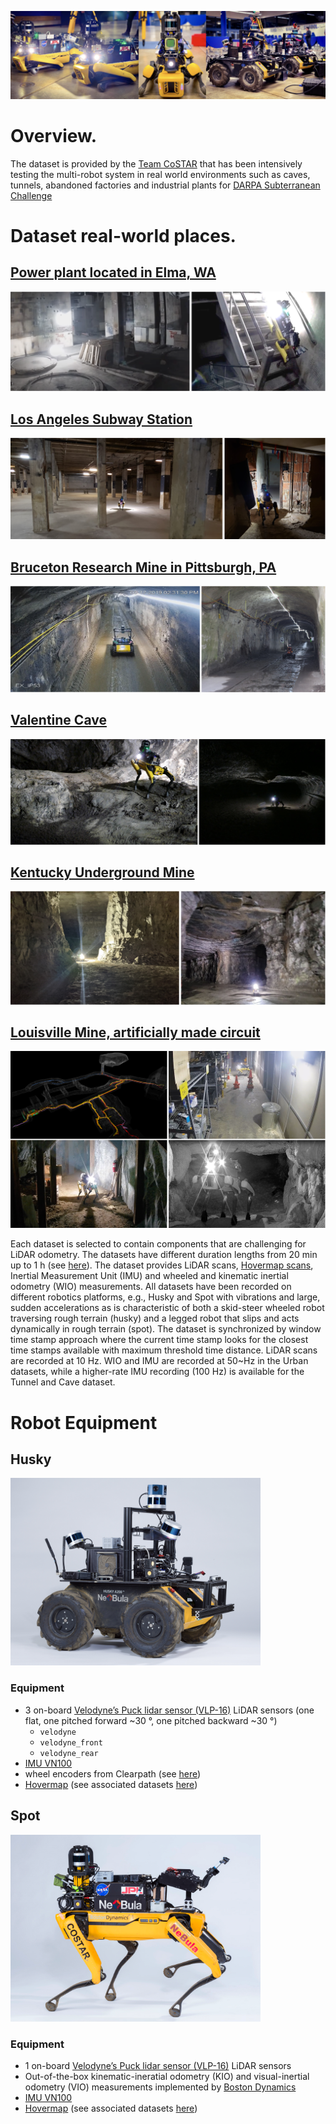<p align="center">
<img src="../images/all_robots2.png" alt="drawing" width="1000"/>
</p>

# Overview.

The dataset is provided by the [Team CoSTAR](https://costar.jpl.nasa.gov/) that has been intensively testing the multi-robot system in real world environments such as caves, tunnels, abandoned factories and industrial plants for [DARPA Subterranean Challenge](https://www.google.com/search?q=darpa+subt+challenge&oq=darpa+subt&aqs=chrome.1.69i57j35i39j0i512l2j69i60l2j69i65j69i60.2114j0j7&sourceid=chrome&ie=UTF-8)


# Dataset real-world places.

## [Power plant located in Elma, WA](https://www.google.com/maps/place/Satsop+Nuclear+Power+Plant/@46.9616165,-123.472372,16z/data=!4m5!3m4!1s0x0:0x8a108aba7feb7724!8m2!3d46.9616231!4d-123.4675564)

<img src="../images/Satsop.png" alt="drawing"/>

## [Los Angeles Subway Station](https://www.google.com/maps/place/425+S+Hill+St,+Los+Angeles,+CA+90013/@34.0489961,-118.251699,18z/data=!4m8!1m2!2m1!1sSouth+Hill+Street+near+Pershing+Square!3m4!1s0x80c2c64b6a30ca9f:0x1cd85506387e59f5!8m2!3d34.0497312!4d-118.2510744)

<img src="../images/LASubway.png" alt="drawing"/>

## [Bruceton Research Mine in Pittsburgh, PA](https://www.google.com/maps/place/Bruceton+Research+Mine/@40.3040108,-79.978597,15z/data=!4m2!3m1!1s0x0:0xa44441e8bb7eb69f?sa=X&ved=2ahUKEwi4vrCP4Yn3AhVumIsKHT19BY4Q_BJ6BAhGEAM)

<img src="../images/Bruceton.png" alt="drawing"/>

## [Valentine Cave](https://www.google.com/maps?q=valentine+cave&um=1&ie=UTF-8&sa=X&ved=2ahUKEwjA5ouf4Yn3AhWLuYsKHYgoCzYQ_AUoAnoECAEQBA)

<img src="../images/Valentine.png" alt="drawing"/>

## [Kentucky Underground Mine](https://www.google.com/maps?q=Kentucky+Underground&um=1&ie=UTF-8&sa=X&ved=2ahUKEwjMkY_p0ZL3AhWbKkQIHUTRDfkQ_AUoAXoECAEQAw)

<img src="../images/KentuckyUnderground.png" alt="drawing"/>

## [Louisville Mine, artificially made circuit](https://www.google.com/maps?q=Louisville+Mine&um=1&ie=UTF-8&sa=X&ved=2ahUKEwjFiLa47In3AhXpk4sKHb7pAZIQ_AUoAnoECAEQBA)

<img src="../images/Final.png" alt="drawing"/>

Each dataset is selected to contain components that are challenging for LiDAR odometry. The datasets have different duration lengths from 20 min up to 1 h (see [here](dataset.md)). The dataset provides LiDAR scans, [Hovermap scans](https://www.emesent.io/hovermap/), Inertial Measurement Unit (IMU) and wheeled and kinematic inertial odometry (WIO) measurements. All datasets have been recorded on different robotics platforms, e.g., Husky and Spot with vibrations and large, sudden accelerations as is characteristic of both a skid-steer wheeled robot traversing rough terrain (husky) and a legged robot that slips and acts dynamically in rough terrain (spot).
The dataset is synchronized by window time stamp approach where the current time stamp looks for the closest time stamps available with maximum threshold time distance.
LiDAR scans are recorded at 10 Hz. WIO and IMU are recorded at 50~Hz in the Urban datasets, while a higher-rate IMU recording (100 Hz) is available for the Tunnel and Cave dataset.

# Robot Equipment

## Husky

<img src="../images/husky_equpiment.jpg" alt="drawing" width="400"/>

### Equipment
- 3 on-board [Velodyne’s Puck lidar sensor (VLP-16)](https://velodynelidar.com/products/puck/) LiDAR sensors (one flat, one pitched forward ~30 &deg;, one pitched backward ~30 &deg;)  
  - ```velodyne```
  - ```velodyne_front```
  - ```velodyne_rear```
- [IMU VN100](https://www.vectornav.com/products/detail/vn-100?gclid=Cj0KCQjwxtSSBhDYARIsAEn0thQy4ZSoNNRcvUZzJBFEtlZtiIb9PiUJty0BAxZwOUEK2bK6l9XtnLIaAtTnEALw_wcB)
- wheel encoders from Clearpath (see [here](https://clearpathrobotics.com/husky-unmanned-ground-vehicle-robot/))
- [Hovermap](https://www.emesent.io/hovermap/)  (see associated datasets [here](dataset.md))

## Spot
  <img src="../images/spot_equipment.png" alt="drawing" width="400"/>

### Equipment
- 1 on-board [Velodyne’s Puck lidar sensor (VLP-16)](https://velodynelidar.com/products/puck/) LiDAR sensors 
- Out-of-the-box kinematic-ineratial odometry (KIO) and visual-inertial odometry (VIO) measurements implemented by [Boston Dynamics](https://www.bostondynamics.com/products/spot) 
- [IMU VN100](https://www.vectornav.com/products/detail/vn-100?gclid=Cj0KCQjwxtSSBhDYARIsAEn0thQy4ZSoNNRcvUZzJBFEtlZtiIb9PiUJty0BAxZwOUEK2bK6l9XtnLIaAtTnEALw_wcB)
- [Hovermap](https://www.emesent.io/hovermap/) (see associated datasets [here](dataset.md))
